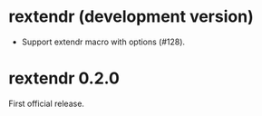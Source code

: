 # rextendr (development version)

* Support extendr macro with options (#128).

# rextendr 0.2.0

First official release.
